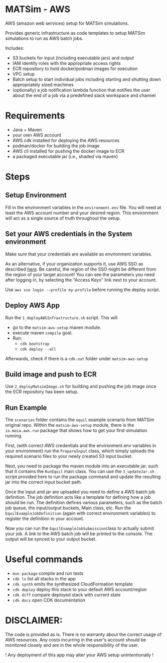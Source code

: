 # MATSim - AWS
AWS (amazon web services) setup for MATSim simulations.

Provides generic infrastructure as code templates
to setup MATSim simulations to run as AWS batch jobs.

Includes:
- S3 buckets for input (including executable jars) and output
- IAM identity roles with the appropriate access rights
- ECR repository to hold docker/podman images for execution
- VPC setup
- Batch setup to start individual jobs including starting and 
shutting down appropriately sized machines
- (optionally) a job notification lambda function that notifies 
the user about the end of a job via a predefined slack workspace 
and channel

# Requirements
- Java + Maven
- your own AWS account
- AWS cdk installed for deploying the AWS resources
- podman/docker for building the job image
- AWS cli installed for pushing the docker image to ECR
- a packaged executable jar (i.e., shaded via maven)

# Steps

## Setup Environment
Fill in the environment variables in the `environment.env` 
file. You will need at least the AWS account number and your
desired region. This environment will act as a single source 
of truth throughout the setup.

## Set your AWS credentials in the System environment
Make sure that your credentials are available as environment variables.

As an alternative, if your organization supports it, use AWS SSO as described [here](https://docs.aws.amazon.com/cli/latest/userguide/cli-configure-sso.html).
Be careful, the region of the SSO might be different from the region of your target account!
You can see the parameters you need after logging in, by selecting the "Access Keys" link next to your account.

Use `aws sso login --profile my-profile` before running the deploy script.

## Deploy AWS App

Run the `1_deployAWSInfrastructure.sh` script. This will
- go to the `matsim-aws-setup` maven module.
- execute maven `compile` goal.
- Run:
  - `cdk bootstrap`
  - `cdk deploy --all`

  
Afterwards, check if there is a `cdk.out` folder under `matsim-aws-setup`

## Build image and push to ECR
Use `2_deployMatsimImage.sh` for building and pushing the job image once 
the ECR repository has been setup.

## Run Example

The `scenarios` folder contains the `equil` example scenario from MATSim original repo.
Within the `matsim-aws-setup` module, there is the `io.moia.aws.run` package that shows
how to get your first simulation running.

First, (with correct AWS credentials and the environment.env variables in your environment) 
run the `PrepareInput` class, which simply uploads the required scenario files to your newly
created S3 input bucket.

Next, you need to package the maven module into an executable jar, such that it contains the `RunEquil`
main class. You can use the `3_updateJar.sh` script provided here to run the package command and
update the resulting jar into the correct input bucket path.

Once the input and jar are uploaded you need to define a AWS batch job definition. 
The job definition acts like a template for defining how a job should be run.
The definition defines various parameters, such as the batch job queue, the input/output buckets,
Main class, etc. Run the `EquilExampleJobDefinition` (again with correct environment variables)
to register the definition in your account.

Now you can run the `EquilExampleJobSubmission`class to actually submit your job. A link to the
AWS batch job will be printed to the console. The output will be synced to your output bucket.


# Useful commands

* `mvn package`     compile and run tests
* `cdk ls`          list all stacks in the app
* `cdk synth`       emits the synthesized CloudFormation template
* `cdk deploy`      deploy this stack to your default AWS account/region
* `cdk diff`        compare deployed stack with current state
* `cdk docs`        open CDK documentation


# DISCLAIMER:
The code is provided as is. There is no warranty about 
the correct usage of AWS resources. Any costs incurring in
the user's account should be monitored closely and are in the 
whole responsibility of the user.

! Any deployment of this app may alter your AWS setup unintentionally !
